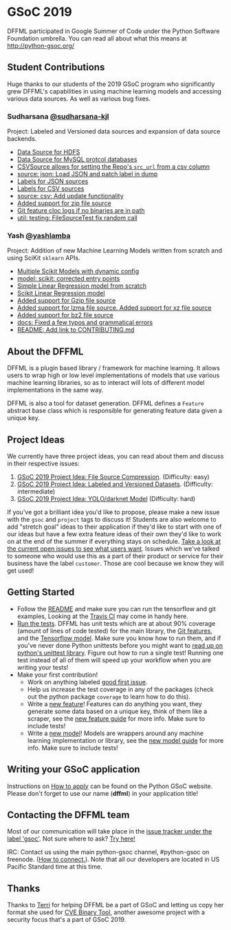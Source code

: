 # GSoC 2019

DFFML participated in Google Summer of Code under the Python Software Foundation umbrella. You can read all about what this means at http://python-gsoc.org/

## Student Contributions

Huge thanks to our students of the 2019 GSoC program who significantly grew
DFFML's capabilities in using machine learning models and accessing various data
sources. As well as various bug fixes.

### Sudharsana [@sudharsana-kjl](https://github.com/sudharsana-kjl)

Project: Labeled and Versioned data sources and expansion of data source
backends.

- [Data Source for HDFS](https://github.com/intel/dffml/pull/145)
- [Data Source for MySQL protcol databases](https://github.com/intel/dffml/pull/114)
- [CSVSource allows for setting the Repo's `src_url` from a csv column](https://github.com/dffml/dffml/commit/1f8520137914052025d1002c004e9b5fb3df7257)
- [source: json: Load JSON and patch label in dump](https://github.com/dffml/dffml/commit/2302fb88e34319628ca49670eef234330702238d)
- [Labels for JSON sources](https://github.com/dffml/dffml/commit/75103bb8f31f53c3cb4a07d3b45a7a6550af6ab2)
- [Labels for CSV sources](https://github.com/dffml/dffml/commit/c854e40f530a4109d2326ef70b541625e3b0877b)
- [source: csv: Add update functionality](https://github.com/dffml/dffml/commit/ba31ae715f0ff219ca36b99b5a912e598427a8c2)
- [Added support for zip file source](https://github.com/dffml/dffml/commit/fd0ae3159c969e7969a1fe7d471b73421c30189d)
- [Git feature cloc logs if no binaries are in path](https://github.com/dffml/dffml/commit/0ac6d8afa99c3b8d68f0cb4318922fe0f2836182)
- [util: testing: FileSourceTest fix random call](https://github.com/dffml/dffml/commit/5b3a9702eafc5884f318a9c2dc47007b4a925d8b)

### Yash [@yashlamba](https://github.com/yashlamba)

Project: Addition of new Machine Learning Models written from scratch and using
SciKit `sklearn` APIs.

- [Multiple Scikit Models with dynamic config](https://github.com/dffml/dffml/commit/7afd85a85ee48f1ba45631b2e193d51c91eaab61)
- [model: scikit: corrected entry points](https://github.com/dffml/dffml/commit/bab734e45500e16b5cedf307042164d7b9d2ee7d)
- [Simple Linear Regression model from scratch](https://github.com/dffml/dffml/commit/4cb581b92cf4aa22de83cb98f891d2ac6b576c50)
- [Scikit Linear Regression model](https://github.com/dffml/dffml/commit/5384eb27e4809a2685a8a64ba9c25a59a7aff0be)
- [Added support for Gzip file source](https://github.com/dffml/dffml/commit/784a1b5d340ed3875553e22e4d3047f68c603735)
- [Added support for lzma file source. Added support for xz file source](https://github.com/dffml/dffml/commit/a7f1089e40b0801c2c74b645b881e487bf6fdfc9)
- [Added support for bz2 file source](https://github.com/dffml/dffml/commit/c7c45c1dd480cd4943043a319c491a2116e77b87)
- [docs: Fixed a few typos and grammatical errors](https://github.com/dffml/dffml/commit/bb67660df275ab81c640d2ffd3a792b2869a47ac)
- [README: Add link to CONTRIBUTING.md](https://github.com/dffml/dffml/commit/586e5be4cb69d6d179564fa26a30ce1dc13ecf44)

## About the DFFML

DFFML is a plugin based library / framework for machine learning. It allows users to wrap high or low level implementations of models that use various machine learning libraries, so as to interact will lots of different model implementations in the same way.

DFFML is also a tool for dataset generation. DFFML defines a `Feature` abstract base class which is responsible for generating feature data given a unique key.

## Project Ideas

We currently have three project ideas, you can read about them and discuss in their respective issues:

1. [GSoC 2019 Project Idea: File Source Compression](https://github.com/intel/dffml/issues/15). (Difficulty: easy)
1. [GSoC 2019 Project Idea: Labeled and Versioned Datasets](https://github.com/intel/dffml/issues/9). (Difficulty: intermediate)
2. [GSoC 2019 Project Idea: YOLO/darknet Model](https://github.com/intel/dffml/issues/10) (Difficulty: hard)

If you've got a brilliant idea you'd like to propose, please make a new issue with the `gsoc` and `project` tags to discuss it! Students are also welcome to add "stretch goal" ideas to their application if they'd like to start with one of our ideas but have a few extra feature ideas of their own they'd like to work on at the end of the summer if everything stays on schedule.  [Take a look at the current open issues to see what users want](https://github.com/intel/dffml/issues). Issues which we've talked to someone who would use this as a part of their product or service for their business have the label `customer`. Those are cool because we know they will get used!

## Getting Started
- Follow the [README](https://github.com/dffml/dffml/blob/main/README.md) and make sure you can run the tensorflow and git examples, Looking at the [Travis CI](https://travis-ci.org/intel/dffml) may come in handy here.
- [Run the tests](https://github.com/dffml/dffml/tree/main/tests). DFFML has unit tests which are at about 90% coverage (amount of lines of code tested) for the main library, the [Git features](https://github.com/dffml/dffml/tree/main/feature/git/tests), and the [Tensorflow model](https://github.com/dffml/dffml/tree/main/model/tensorflow/tests). Make sure you know how to run them, and if you've never done Python unittests before you might want to [read up on python's unittest library](https://docs.python.org/3/library/unittest.html).  Figure out how to run a single test! Running one test instead of all of them will speed up your workflow when you are writing your tests!
- Make your first contribution!
  - Work on anything labeled [good first issue](https://github.com/dffml/dffml/labels/good%20first%20issue).
  - Help us increase the test coverage in any of the packages (check out the python package `coverage` to learn how to do this).
  - Write a [new feature](https://github.com/intel/dffml/issues/13)! Features can do anything you want, they generate some data based on a unique key, think of them like a scraper, see the [new feature guide](https://github.com/dffml/dffml/tree/main/docs/tutorial/FEATURE.md) for more info. Make sure to include tests!
  - Write a [new model](https://github.com/intel/dffml/issues/29)! Models are wrappers around any machine learning implementation or library, see the [new model guide](https://github.com/dffml/dffml/tree/main/docs/tutorial/MODEL.md) for more info. Make sure to include tests!

## Writing your GSoC application
Instructions on [How to apply](http://python-gsoc.org/#apply) can be found on the Python GSoC website.
Please don't forget to use our name (**dffml**) in your application title!

## Contacting the DFFML team
Most of our communication will take place in the [issue tracker under the label 'gsoc'](https://github.com/dffml/dffml/labels/gsoc).  Not sure where to ask?  [Try here!](https://github.com/intel/dffml/issues/12)

IRC: Contact us using the main python-gsoc channel, #python-gsoc on freenode. ([How to connect.](http://python-gsoc.org/index.html#contact)).  Note that all our developers are located in US Pacific Standard time at this time.

## Thanks

Thanks to [Terri](https://github.com/terriko) for helping DFFML be a part of GSoC and letting us copy her format she used for [CVE Binary Tool](https://github.com/intel/cve-bin-tool), another awesome project with a security focus that's a part of GSoC 2019.
